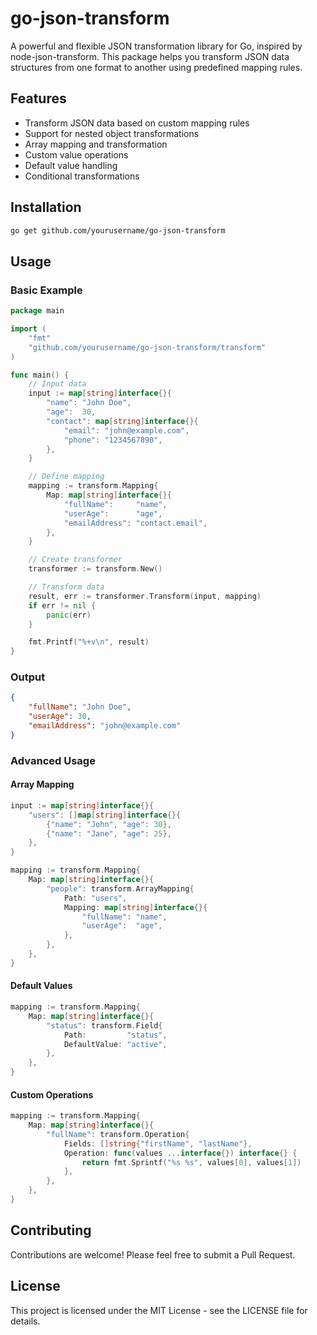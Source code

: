 # go-json-transform

A powerful and flexible JSON transformation library for Go, inspired by node-json-transform. This package helps you transform JSON data structures from one format to another using predefined mapping rules.

## Features

- Transform JSON data based on custom mapping rules
- Support for nested object transformations
- Array mapping and transformation
- Custom value operations
- Default value handling
- Conditional transformations

## Installation

```bash
go get github.com/yourusername/go-json-transform
```

## Usage

### Basic Example

```go
package main

import (
    "fmt"
    "github.com/yourusername/go-json-transform/transform"
)

func main() {
    // Input data
    input := map[string]interface{}{
        "name": "John Doe",
        "age":  30,
        "contact": map[string]interface{}{
            "email": "john@example.com",
            "phone": "1234567890",
        },
    }

    // Define mapping
    mapping := transform.Mapping{
        Map: map[string]interface{}{
            "fullName":     "name",
            "userAge":      "age",
            "emailAddress": "contact.email",
        },
    }

    // Create transformer
    transformer := transform.New()

    // Transform data
    result, err := transformer.Transform(input, mapping)
    if err != nil {
        panic(err)
    }

    fmt.Printf("%+v\n", result)
}
```

### Output
```json
{
    "fullName": "John Doe",
    "userAge": 30,
    "emailAddress": "john@example.com"
}
```

### Advanced Usage

#### Array Mapping

```go
input := map[string]interface{}{
    "users": []map[string]interface{}{
        {"name": "John", "age": 30},
        {"name": "Jane", "age": 25},
    },
}

mapping := transform.Mapping{
    Map: map[string]interface{}{
        "people": transform.ArrayMapping{
            Path: "users",
            Mapping: map[string]interface{}{
                "fullName": "name",
                "userAge":  "age",
            },
        },
    },
}
```

#### Default Values

```go
mapping := transform.Mapping{
    Map: map[string]interface{}{
        "status": transform.Field{
            Path:         "status",
            DefaultValue: "active",
        },
    },
}
```

#### Custom Operations

```go
mapping := transform.Mapping{
    Map: map[string]interface{}{
        "fullName": transform.Operation{
            Fields: []string{"firstName", "lastName"},
            Operation: func(values ...interface{}) interface{} {
                return fmt.Sprintf("%s %s", values[0], values[1])
            },
        },
    },
}
```

## Contributing

Contributions are welcome! Please feel free to submit a Pull Request.

## License

This project is licensed under the MIT License - see the LICENSE file for details. 
